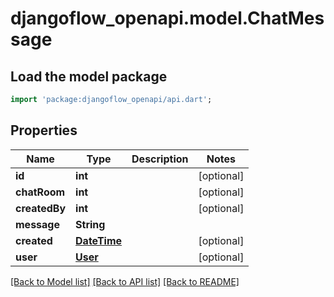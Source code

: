 # djangoflow_openapi.model.ChatMessage

## Load the model package
```dart
import 'package:djangoflow_openapi/api.dart';
```

## Properties
Name | Type | Description | Notes
------------ | ------------- | ------------- | -------------
**id** | **int** |  | [optional] 
**chatRoom** | **int** |  | [optional] 
**createdBy** | **int** |  | [optional] 
**message** | **String** |  | 
**created** | [**DateTime**](DateTime.md) |  | [optional] 
**user** | [**User**](User.md) |  | [optional] 

[[Back to Model list]](../README.md#documentation-for-models) [[Back to API list]](../README.md#documentation-for-api-endpoints) [[Back to README]](../README.md)


